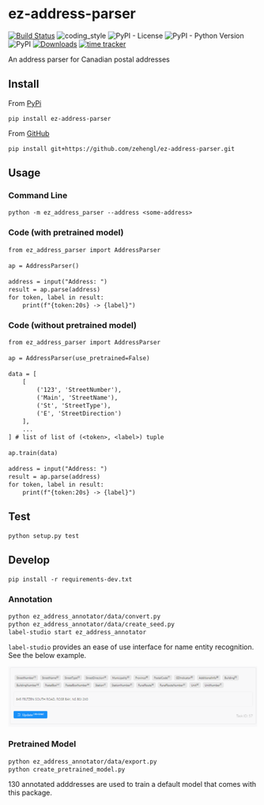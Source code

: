 # ez-address-parser

[![Build Status](https://travis-ci.org/zehengl/ez-address-parser.svg?branch=master)](https://travis-ci.org/zehengl/ez-address-parser)
![coding_style](https://img.shields.io/badge/code%20style-black-000000.svg)
![PyPI - License](https://img.shields.io/pypi/l/ez-address-parser)
![PyPI - Python Version](https://img.shields.io/pypi/pyversions/ez-address-parser)
![PyPI](https://img.shields.io/pypi/v/ez-address-parser)
[![Downloads](https://pepy.tech/badge/ez-address-parser)](https://pepy.tech/project/ez-address-parser)
[![time tracker](https://wakatime.com/badge/github/zehengl/ez-address-parser.svg)](https://wakatime.com/badge/github/zehengl/ez-address-parser)

An address parser for Canadian postal addresses

## Install

From [PyPi](https://pypi.org/project/ez-address-parser/)

    pip install ez-address-parser

From [GitHub](https://github.com/zehengl/ez-address-parser)

    pip install git+https://github.com/zehengl/ez-address-parser.git

## Usage

### Command Line

    python -m ez_address_parser --address <some-address>

### Code (with pretrained model)

    from ez_address_parser import AddressParser

    ap = AddressParser()

    address = input("Address: ")
    result = ap.parse(address)
    for token, label in result:
        print(f"{token:20s} -> {label}")

### Code (without pretrained model)

    from ez_address_parser import AddressParser

    ap = AddressParser(use_pretrained=False)

    data = [
        [
            ('123', 'StreetNumber'),
            ('Main', 'StreetName'),
            ('St', 'StreetType'),
            ('E', 'StreetDirection')
        ],
        ...
    ] # list of list of (<token>, <label>) tuple

    ap.train(data)

    address = input("Address: ")
    result = ap.parse(address)
    for token, label in result:
        print(f"{token:20s} -> {label}")

## Test

    python setup.py test

## Develop

    pip install -r requirements-dev.txt

### Annotation

    python ez_address_annotator/data/convert.py
    python ez_address_annotator/data/create_seed.py
    label-studio start ez_address_annotator

`label-studio` provides an ease of use interface for name entity recognition. See the below example.

![labeling-exmaple](labeling-example.gif)

### Pretrained Model

    python ez_address_annotator/data/export.py
    python create_pretrained_model.py

130 annotated adddresses are used to train a default model that comes with this package.
